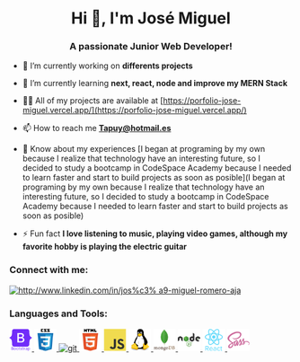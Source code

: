 <h1 align="center">Hi 👋, I'm José Miguel</h1>
<h3 align="center">A passionate Junior Web Developer!</h3>

- 🔭 I’m currently working on **differents projects**

- 🌱 I’m currently learning **next, react, node and improve my MERN Stack**

- 👨‍💻 All of my projects are available at [https://porfolio-jose-miguel.vercel.app/](https://porfolio-jose-miguel.vercel.app/)

- 📫 How to reach me **Tapuy@hotmail.es**

- 📄 Know about my experiences [I began at programing by my own because I realize that technology have an interesting future, so I decided to study a bootcamp in CodeSpace Academy because I needed to learn faster and start to build projects as soon as posible](I began at programing by my own because I realize that technology have an interesting future, so I decided to study a bootcamp in CodeSpace Academy because I needed to learn faster and start to build projects as soon as posible)

- ⚡ Fun fact **I love listening to music, playing video games, although my favorite hobby is playing the electric guitar**

<h3 align="left">Connect with me:</h3>
<p align="left">
<a href="https://linkedin.com/in/http://www.linkedin.com/in/jos%c3% a9-miguel-romero-aja" target="blank"><img align="center" src="https://raw.githubusercontent.com/rahuldkjain/github-profile-readme-generator/master/src/images/icons/Social/linked-in-alt.svg" alt="http://www.linkedin.com/in/jos%c3% a9-miguel-romero-aja" height="30" width="40" /></a>
</p>

<h3 align="left">Languages and Tools:</h3>
<p align="left"> <a href="https://getbootstrap.com" target="_blank" rel="noreferrer"> <img src="https://raw.githubusercontent.com/devicons/devicon/master/icons/bootstrap/bootstrap-plain-wordmark.svg" alt="bootstrap" width="40" height="40"/> </a> <a href="https://www.w3schools.com/css/" target="_blank" rel="noreferrer"> <img src="https://raw.githubusercontent.com/devicons/devicon/master/icons/css3/css3-original-wordmark.svg" alt="css3" width="40" height="40"/> </a> <a href="https://git-scm.com/" target="_blank" rel="noreferrer"> <img src="https://www.vectorlogo.zone/logos/git-scm/git-scm-icon.svg" alt="git" width="40" height="40"/> </a> <a href="https://www.w3.org/html/" target="_blank" rel="noreferrer"> <img src="https://raw.githubusercontent.com/devicons/devicon/master/icons/html5/html5-original-wordmark.svg" alt="html5" width="40" height="40"/> </a> <a href="https://developer.mozilla.org/en-US/docs/Web/JavaScript" target="_blank" rel="noreferrer"> <img src="https://raw.githubusercontent.com/devicons/devicon/master/icons/javascript/javascript-original.svg" alt="javascript" width="40" height="40"/> </a> <a href="https://www.linux.org/" target="_blank" rel="noreferrer"> <img src="https://raw.githubusercontent.com/devicons/devicon/master/icons/linux/linux-original.svg" alt="linux" width="40" height="40"/> </a> <a href="https://www.mongodb.com/" target="_blank" rel="noreferrer"> <img src="https://raw.githubusercontent.com/devicons/devicon/master/icons/mongodb/mongodb-original-wordmark.svg" alt="mongodb" width="40" height="40"/> </a> <a href="https://nodejs.org" target="_blank" rel="noreferrer"> <img src="https://raw.githubusercontent.com/devicons/devicon/master/icons/nodejs/nodejs-original-wordmark.svg" alt="nodejs" width="40" height="40"/> </a> <a href="https://reactjs.org/" target="_blank" rel="noreferrer"> <img src="https://raw.githubusercontent.com/devicons/devicon/master/icons/react/react-original-wordmark.svg" alt="react" width="40" height="40"/> </a> <a href="https://sass-lang.com" target="_blank" rel="noreferrer"> <img src="https://raw.githubusercontent.com/devicons/devicon/master/icons/sass/sass-original.svg" alt="sass" width="40" height="40"/> </a> </p>
